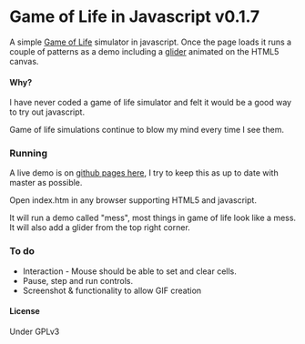# Game of Life in Javascript v0.1.7

A simple [Game of Life](https://en.wikipedia.org/wiki/Conway's_Game_of_Life) simulator in javascript. Once the page loads it runs a couple of patterns as a demo including a [glider](https://en.wikipedia.org/wiki/Glider_%28Conway's_Life%29) animated on the HTML5 canvas.

#### Why?

I have never coded a game of life simulator and felt it would be a good way to try out javascript.

Game of life simulations continue to blow my mind every time I see them.

### Running

A live demo is on [github pages here](https://wolfmankurd.github.io/gameoflife.js/), I try to keep this as up to date with master as possible.

Open index.htm in any browser supporting HTML5 and javascript.

It will run a demo called "mess", most things in game of life look like a mess.
It will also add a glider from the top right corner.

### To do

* Interaction - Mouse should be able to set and clear cells.
* Pause, step and run controls.
* Screenshot & functionality to allow GIF creation 

#### License

Under GPLv3
